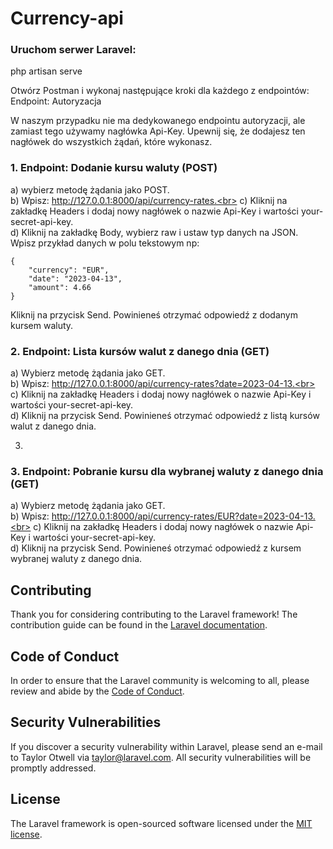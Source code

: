 <h1>Currency-api</h1>

<h3>Uruchom serwer Laravel:</h3>

php artisan serve

Otwórz Postman i wykonaj następujące kroki dla każdego z endpointów:
Endpoint: Autoryzacja

W naszym przypadku nie ma dedykowanego endpointu autoryzacji, ale zamiast tego używamy nagłówka Api-Key. Upewnij się, że dodajesz ten nagłówek do wszystkich żądań, które wykonasz.


<h3>1. Endpoint: Dodanie kursu waluty (POST)</h3>

a) wybierz metodę żądania jako POST.<br>
b) Wpisz: http://127.0.0.1:8000/api/currency-rates.<br>
c) Kliknij na zakładkę Headers i dodaj nowy nagłówek o nazwie Api-Key i wartości your-secret-api-key.<br>
d) Kliknij na zakładkę Body, wybierz raw i ustaw typ danych na JSON.<br>
Wpisz przykład danych w polu tekstowym np:<br>
```
{
    "currency": "EUR",
    "date": "2023-04-13",
    "amount": 4.66
}
```
Kliknij na przycisk Send. Powinieneś otrzymać odpowiedź z dodanym kursem waluty.


<h3>2. Endpoint: Lista kursów walut z danego dnia (GET)</h3>

a) Wybierz metodę żądania jako GET.<br>
b) Wpisz: http://127.0.0.1:8000/api/currency-rates?date=2023-04-13.<br>
c) Kliknij na zakładkę Headers i dodaj nowy nagłówek o nazwie Api-Key i wartości your-secret-api-key.<br>
d) Kliknij na przycisk Send. Powinieneś otrzymać odpowiedź z listą kursów walut z danego dnia.<br>

3.
<h3>3. Endpoint: Pobranie kursu dla wybranej waluty z danego dnia (GET)</h3>

a) Wybierz metodę żądania jako GET.<br>
b) Wpisz: http://127.0.0.1:8000/api/currency-rates/EUR?date=2023-04-13.<br>
c) Kliknij na zakładkę Headers i dodaj nowy nagłówek o nazwie Api-Key i wartości your-secret-api-key.<br>
d) Kliknij na przycisk Send. Powinieneś otrzymać odpowiedź z kursem wybranej waluty z danego dnia.<br>


## Contributing

Thank you for considering contributing to the Laravel framework! The contribution guide can be found in the [Laravel documentation](https://laravel.com/docs/contributions).

## Code of Conduct

In order to ensure that the Laravel community is welcoming to all, please review and abide by the [Code of Conduct](https://laravel.com/docs/contributions#code-of-conduct).

## Security Vulnerabilities

If you discover a security vulnerability within Laravel, please send an e-mail to Taylor Otwell via [taylor@laravel.com](mailto:taylor@laravel.com). All security vulnerabilities will be promptly addressed.

## License

The Laravel framework is open-sourced software licensed under the [MIT license](https://opensource.org/licenses/MIT).
